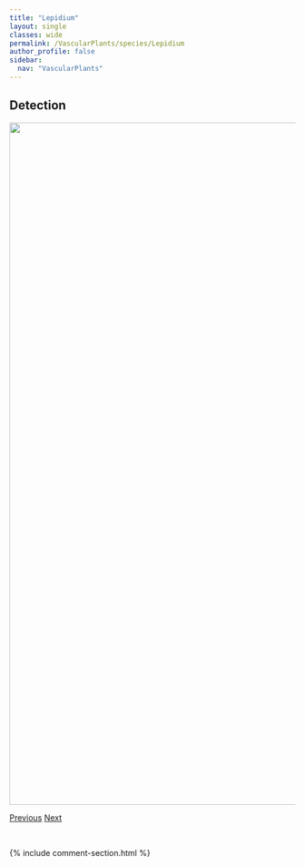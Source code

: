 ```yaml
---
title: "Lepidium"
layout: single
classes: wide
permalink: /VascularPlants/species/Lepidium
author_profile: false
sidebar:
  nav: "VascularPlants"
---
```


<h2>Detection</h2>

<a href="https://drive.google.com/uc?export=view&id=1ex-oBXVCkCDVwv2pKViDZEayaPGAnhru">
<img src="https://drive.google.com/uc?export=view&id=1ex-oBXVCkCDVwv2pKViDZEayaPGAnhru" height = "1200" width = "800">
</a>


<a href="/DevelopmentWebsite/VascularPlants/species/LensCulinaris" class="pagination--pager" title="Lens culinaris">Previous</a> <a href="/DevelopmentWebsite/VascularPlants/species/LepidiumDensiflorumRamosissimum" class="pagination--pager" title="Lepidium densiflorum/ramosissimum">Next</a>

<p>&nbsp;</p>

{% include comment-section.html %}
